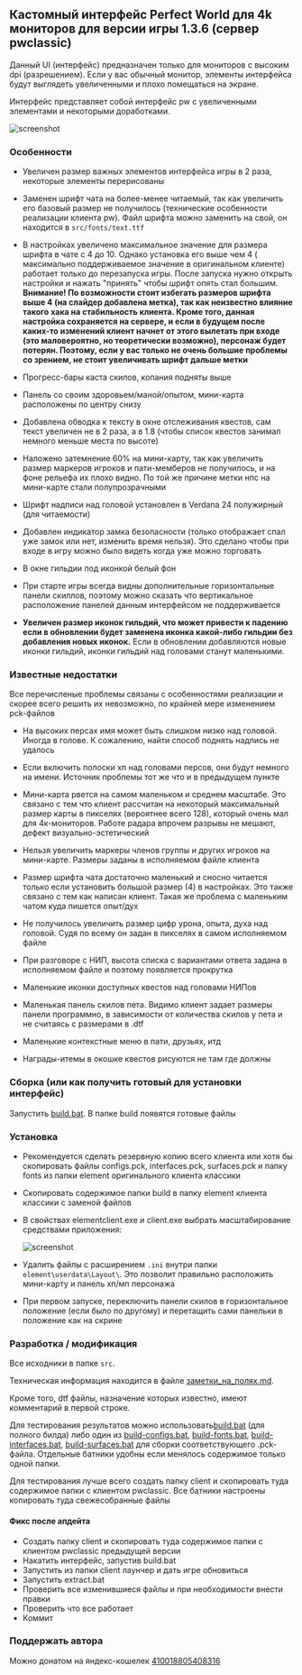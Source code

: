 ## Кастомный интерфейс Perfect World для 4k мониторов для версии игры 1.3.6 (сервер pwclassic)

Данный UI (интерфейс) предназначен только для мониторов с высоким dpi (разрешением). Если у вас обычный монитор,
элементы интерфейса будут выглядеть увеличенными и плохо помещаться на экране.

Интерфейс представляет собой интерфейс pw с увеличенными элементами и некоторыми доработками.

![screenshot](screenshot001.jpg)

### Особенности

* Увеличен размер важных элементов интерфейса игры в 2 раза, некоторые элементы перерисованы

* Заменен шрифт чата на более-менее читаемый, так как увеличить его базовый размер не получилось (технические
  особенности реализации клиента pw). Файл шрифта можно заменить на свой, он находится в `src/fonts/text.ttf`

* В настройках увеличено максимальное значение для размера шрифта в чате с 4 до 10. Однако установка его выше чем 4 (
  максимально поддерживаемое значение в оригинальном клиенте) работает только до перезапуска игры. После запуска нужно
  открыть настройки и нажать "принять" чтобы шрифт опять стал большим. **Внимание! По возможности стоит избегать
  размеров шрифта выше 4 (на слайдер добавлена метка), так как неизвестно влияние такого хака на стабильность клиента.
  Кроме того, данная настройка сохраняется на сервере, и если в будущем после каких-то изменений клиент начнет от этого
  вылетать при входе (это маловероятно, но теоретически возможно), персонаж будет потерян. Поэтому, если у вас только 
  не очень большие проблемы со зрением, не стоит увеличивать шрифт дальше метки**

* Прогресс-бары каста скилов, копания подняты выше

* Панель со своим здоровьем/маной/опытом, мини-карта расположены по центру снизу

* Добавлена обводка к тексту в окне отслеживания квестов, сам текст увеличен не в 2 раза, а в 1.8 (чтобы список квестов
  занимал немного меньше места по высоте)

* Наложено затемнение 60% на мини-карту, так как увеличить размер маркеров игроков и пати-мемберов не получилось, и на
  фоне рельефа их плохо видно. По той же причине метки нпс на мини-карте стали полупрозрачными

* Шрифт надписи над головой установлен в Verdana 24 полужирный (для читаемости)

* Добавлен индикатор замка безопасности (только отображает спал уже замок или нет, изменить время нельзя). Это сделано
  чтобы при входе в игру можно было видеть когда уже можно торговать

* В окне гильдии под иконкой белый фон

* При старте игры всегда видны дополнительные горизонтальные панели скиллов, поэтому можно сказать
  что вертикальное расположение панелей данным интерфейсом не поддерживается

* **Увеличен размер иконок гильдий, что может привести к падению если в обновлении будет заменена иконка какой-либо гильдии
  без добавления новых иконок.** Если в обновлении добавляются новые иконки гильдий, иконки гильдий над головами станут
  маленькими.

### Известные недостатки

Все перечисленые проблемы связаны с особенностями реализации и скорее всего решить их невозможно, по крайней мере
изменением pck-файлов

* На высоких персах имя может быть слишком низко над головой. Иногда в голове. К сожалению, найти способ поднять надпись
  не удалось

* Если включить полоски хп над головами персов, они будут немного на имени. Источник проблемы тот же что и в предыдущем
  пункте

* Мини-карта рвется на самом маленьком и среднем масштабе. Это связано с тем что клиент рассчитан на некоторый максимальный размер
  карты в пикселях (вероятнее всего 128), который очень мал для 4к-мониторов. Работе радара впрочем разрывы не мешают,
  дефект визуально-эстетический

* Нельзя увеличить маркеры членов группы и других игроков на мини-карте. Размеры заданы в исполняемом файле клиента

* Размер шрифта чата достаточно маленький и сносно читается только если установить большой размер (4) в настройках. Это
  также связано с тем как написан клиент. Такая же проблема с маленьким чатом куда пишется опыт/дух

* Не получилось увеличить размер цифр урона, опыта, духа над головой. Судя по всему он задан в пикселях в самом
  исполняемом файле

* При разговоре с НИП, высота списка с вариантами ответа задана в исполняемом файле и поэтому появляется прокрутка

* Маленькие иконки доступных квестов над головами НИПов

* Маленькая панель скилов пета. Видимо клиент задает размеры панели программно, в зависимости от количества скилов у
  пета и не считаясь с размерами в .dtf

* Маленькие контекстные меню в пати, друзьях, итд

* Награды-итемы в окошке квестов рисуются не там где должны

### Сборка (или как получить готовый для установки интерфейс)

Запустить [build.bat](build.bat). В папке build появятся готовые файлы

### Установка

* Рекомендуется сделать резервную копию всего клиента или хотя бы скопировать файлы configs.pck, interfaces.pck,
  surfaces.pck и папку fonts из папки element оригинального клиента классики

* Скопировать содержимое папки build в папку element клиента классики с заменой файлов

* В свойствах elementclient.exe и client.exe выбрать масштабирование средствами приложения:

  ![screenshot](dpi_instr.png)

* Удалить файлы с расширением `.ini` внутри папки `element\userdata\Layout\`. Это позволит правильно расположить 
  мини-карту и панель хп/мп персонажа
  
* При первом запуске, переключить панели скилов в горизонтальное положение (если было по другому) 
и перетащить сами панельки в положение как на скрине

### Разработка / модификация

Все исходники в папке `src`.

Техническая информация находится в файле [заметки_на_полях.md](заметки_на_полях.md).

Кроме того, dtf файлы, назначение которых известно, имеют комментарий в первой строке.

Для тестирования результатов можно использовать[build.bat](build.bat) (для полного билда) либо один
из [build-configs.bat](build-configs.bat),
[build-fonts.bat](build-fonts.bat), [build-interfaces.bat](build-interfaces.bat),
[build-surfaces.bat](build-surfaces.bat) для сборки соответствующего .pck-файла. Отдельные батники удобны если менялось
содержимое только одной папки.

Для тестирования лучше всего создать папку client и скопировать туда содержимое папки с клиентом pwclassic. Все батники
настроены копировать туда свежесобранные файлы

#### Фикс после апдейта

* Создать папку client и скопировать туда содержимое папки с клиентом pwclassic предыдущей версии
* Накатить интерфейс, запустив build.bat
* Запустить из папки client лаунчер и дать игре обновиться
* Запустить extract.bat
* Проверить все изменившиеся файлы и при необходимости внести правки
* Проверить что все работает 
* Коммит

### Поддержать автора

Можно донатом на яндекс-кошелек
[410018805408316](https://yoomoney.ru/to/410018805408316)